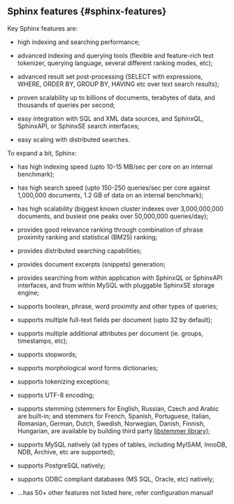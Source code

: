 ## Sphinx features {#sphinx-features}

Key Sphinx features are:

*   high indexing and searching performance;

*   advanced indexing and querying tools (flexible and feature-rich text tokenizer, querying language, several different ranking modes, etc);

*   advanced result set post-processing (SELECT with expressions, WHERE, ORDER BY, GROUP BY, HAVING etc over text search results);

*   proven scalability up to billions of documents, terabytes of data, and thousands of queries per second;

*   easy integration with SQL and XML data sources, and SphinxQL, SphinxAPI, or SphinxSE search interfaces;

*   easy scaling with distributed searches.

To expand a bit, Sphinx:

*   has high indexing speed (upto 10-15 MB/sec per core on an internal benchmark);

*   has high search speed (upto 150-250 queries/sec per core against 1,000,000 documents, 1.2 GB of data on an internal benchmark);

*   has high scalability (biggest known cluster indexes over 3,000,000,000 documents, and busiest one peaks over 50,000,000 queries/day);

*   provides good relevance ranking through combination of phrase proximity ranking and statistical (BM25) ranking;

*   provides distributed searching capabilities;

*   provides document excerpts (snippets) generation;

*   provides searching from within application with SphinxQL or SphinxAPI interfaces, and from within MySQL with pluggable SphinxSE storage engine;

*   supports boolean, phrase, word proximity and other types of queries;

*   supports multiple full-text fields per document (upto 32 by default);

*   supports multiple additional attributes per document (ie. groups, timestamps, etc);

*   supports stopwords;

*   supports morphological word forms dictionaries;

*   supports tokenizing exceptions;

*   supports UTF-8 encoding;

*   supports stemming (stemmers for English, Russian, Czech and Arabic are built-in; and stemmers for French, Spanish, Portuguese, Italian, Romanian, German, Dutch, Swedish, Norwegian, Danish, Finnish, Hungarian, are available by building third party [libstemmer library](http://snowball.tartarus.org/));

*   supports MySQL natively (all types of tables, including MyISAM, InnoDB, NDB, Archive, etc are supported);

*   supports PostgreSQL natively;

*   supports ODBC compliant databases (MS SQL, Oracle, etc) natively;

*   ...has 50+ other features not listed here, refer configuration manual!
